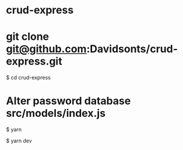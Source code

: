 # crud-express

# git clone git@github.com:Davidsonts/crud-express.git

$ cd crud-express

# Alter password database src/models/index.js

$ yarn

$ yarn dev
